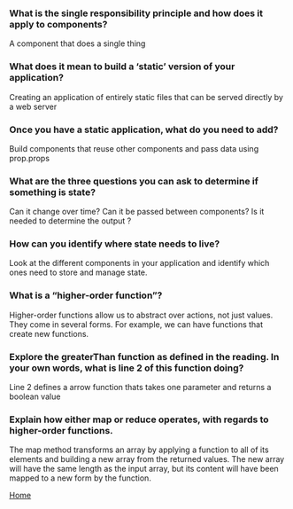 ### What is the single responsibility principle and how does it apply to components?

A component that does a single thing

### What does it mean to build a ‘static’ version of your application?

Creating an application of entirely static files that can be served directly by a web server

### Once you have a static application, what do you need to add?

Build components that reuse other components and pass data using prop.props

### What are the three questions you can ask to determine if something is state?

Can it change over time? Can it be passed between components? Is it needed to determine the output ?

### How can you identify where state needs to live?

 Look at the different components in your application and identify which ones need to store and manage state.

### What is a “higher-order function”?

Higher-order functions allow us to abstract over actions, not just values. They come in several forms. For example, we can have functions that create new functions.

### Explore the greaterThan function as defined in the reading. In your own words, what is line 2 of this function doing?

Line 2 defines a arrow function thats takes one parameter and returns a boolean value


### Explain how either map or reduce operates, with regards to higher-order functions.

The map method transforms an array by applying a function to all of its elements and building a new array from the returned values. The new array will have the same length as the input array, but its content will have been mapped to a new form by the function.

[Home](https://shiloh206.github.io/reading-notes)
